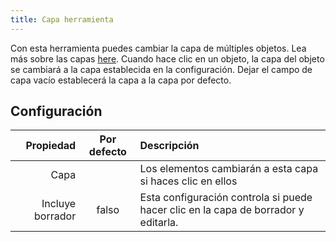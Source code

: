 ```yaml
---
title: Capa herramienta
---
```


Con esta herramienta puedes cambiar la capa de múltiples objetos. Lea más sobre las capas [here](../layers.md).
Cuando hace clic en un objeto, la capa del objeto se cambiará a la capa establecida en la configuración. Dejar el campo de capa vacío establecerá la capa a la capa por defecto.

## Configuración

|        Propiedad | Por defecto | Descripción                                                                                        |
| ---------------: | :---------: | :------------------------------------------------------------------------------------------------- |
|             Capa |             | Los elementos cambiarán a esta capa si haces clic en ellos                                         |
| Incluye borrador |    falso    | Esta configuración controla si puede hacer clic en la capa de borrador y editarla. |
